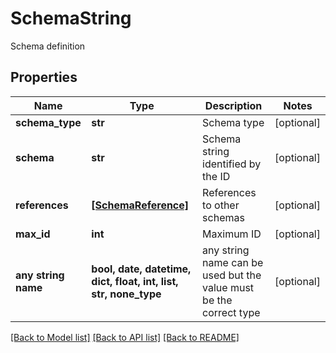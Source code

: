 # SchemaString

Schema definition

## Properties
Name | Type | Description | Notes
------------ | ------------- | ------------- | -------------
**schema_type** | **str** | Schema type | [optional] 
**schema** | **str** | Schema string identified by the ID | [optional] 
**references** | [**[SchemaReference]**](SchemaReference.md) | References to other schemas | [optional] 
**max_id** | **int** | Maximum ID | [optional] 
**any string name** | **bool, date, datetime, dict, float, int, list, str, none_type** | any string name can be used but the value must be the correct type | [optional]

[[Back to Model list]](../README.md#documentation-for-models) [[Back to API list]](../README.md#documentation-for-api-endpoints) [[Back to README]](../README.md)


